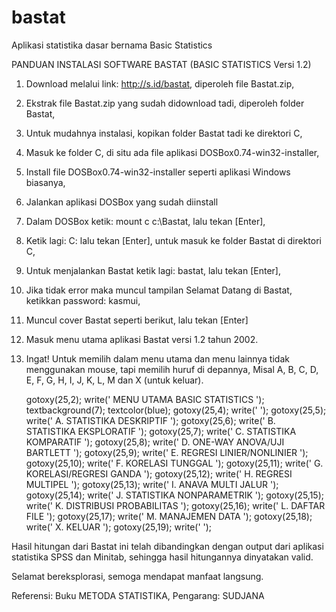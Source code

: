# bastat
Aplikasi statistika dasar bernama Basic Statistics

PANDUAN INSTALASI SOFTWARE BASTAT
(BASIC STATISTICS Versi 1.2)

1. Download melalui link: http://s.id/bastat, diperoleh file Bastat.zip,
2. Ekstrak file Bastat.zip yang sudah didownload tadi, diperoleh folder Bastat,
3. Untuk mudahnya instalasi, kopikan folder Bastat tadi ke direktori C,
4. Masuk ke folder C, di situ ada file aplikasi DOSBox0.74-win32-installer,
5. Install file DOSBox0.74-win32-installer seperti aplikasi Windows biasanya,
6. Jalankan aplikasi DOSBox yang sudah diinstall
7. Dalam DOSBox ketik: mount c c:\Bastat\, lalu tekan [Enter],
8. Ketik lagi: C: lalu tekan [Enter], untuk masuk ke folder Bastat di direktori C,
9. Untuk menjalankan Bastat ketik lagi: bastat, lalu tekan [Enter],
10. Jika tidak error maka muncul tampilan Selamat Datang di Bastat, ketikkan password: kasmui,
11. Muncul cover Bastat seperti berikut, lalu tekan [Enter]
12. Masuk menu utama aplikasi Bastat versi 1.2 tahun 2002.
13. Ingat! Untuk memilih dalam menu utama dan menu lainnya tidak menggunakan mouse, tapi
memilih huruf di depannya, Misal A, B, C, D, E, F, G, H, I, J, K, L, M dan X (untuk keluar).


    gotoxy(25,2);   write('  MENU UTAMA BASIC STATISTICS  ');
		textbackground(7); textcolor(blue);
		gotoxy(25,4);   write('                               ');
		gotoxy(25,5);   write(' A. STATISTIKA DESKRIPTIF      ');
		gotoxy(25,6);   write(' B. STATISTIKA EKSPLORATIF     ');
		gotoxy(25,7);   write(' C. STATISTIKA KOMPARATIF      ');
		gotoxy(25,8);   write(' D. ONE-WAY ANOVA/UJI BARTLETT ');
		gotoxy(25,9);   write(' E. REGRESI LINIER/NONLINIER   ');
		gotoxy(25,10);  write(' F. KORELASI TUNGGAL           ');
		gotoxy(25,11);  write(' G. KORELASI/REGRESI GANDA     ');
		gotoxy(25,12);  write(' H. REGRESI MULTIPEL           ');
		gotoxy(25,13);  write(' I. ANAVA MULTI JALUR          ');
		gotoxy(25,14);  write(' J. STATISTIKA NONPARAMETRIK   ');
		gotoxy(25,15);  write(' K. DISTRIBUSI PROBABILITAS    ');
		gotoxy(25,16);  write(' L. DAFTAR FILE                ');
    gotoxy(25,17);  write(' M. MANAJEMEN DATA             ');
		gotoxy(25,18);  write(' X. KELUAR                     ');
    gotoxy(25,19); write('                               ');


Hasil hitungan dari Bastat ini telah dibandingkan dengan output dari aplikasi statistika SPSS dan Minitab, sehingga hasil hitungannya dinyatakan valid.

Selamat bereksplorasi, semoga mendapat manfaat langsung.

Referensi: Buku METODA STATISTIKA, Pengarang: SUDJANA
